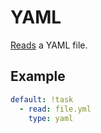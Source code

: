 # YAML

[Reads](/processor/read) a YAML file.

## Example

```yaml
default: !task
  - read: file.yml
    type: yaml
```
